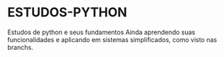 # ESTUDOS-PYTHON
Estudos de python e seus fundamentos
Ainda aprendendo suas funcionalidades e aplicando em sistemas simplificados, como visto nas branchs.
